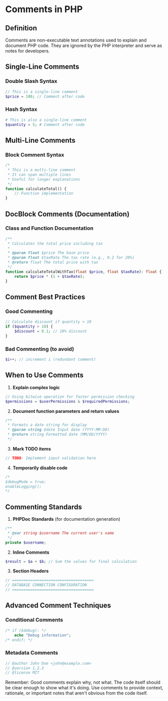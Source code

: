# Comments in PHP

## Definition
Comments are non-executable text annotations used to explain and document PHP code. They are ignored by the PHP interpreter and serve as notes for developers.

## Single-Line Comments

### Double Slash Syntax
```php
// This is a single-line comment
$price = 100; // Comment after code
```

### Hash Syntax
```php
# This is also a single-line comment
$quantity = 5; # Comment after code
```

## Multi-Line Comments

### Block Comment Syntax
```php
/*
 * This is a multi-line comment
 * It can span multiple lines
 * Useful for longer explanations
 */
function calculateTotal() {
    // Function implementation
}
```

## DocBlock Comments (Documentation)

### Class and Function Documentation
```php
/**
 * Calculates the total price including tax
 *
 * @param float $price The base price
 * @param float $taxRate The tax rate (e.g., 0.2 for 20%)
 * @return float The total price with tax
 */
function calculateTotalWithTax(float $price, float $taxRate): float {
    return $price * (1 + $taxRate);
}
```

## Comment Best Practices

### Good Commenting
```php
// Calculate discount if quantity > 10
if ($quantity > 10) {
    $discount = 0.1; // 10% discount
}
```

### Bad Commenting (to avoid)
```php
$i++; // increment i (redundant comment)
```

## When to Use Comments

1. **Explain complex logic**
```php
// Using bitwise operation for faster permission checking
$permissions = $userPermissions & $requiredPermissions;
```

2. **Document function parameters and return values**
```php
/**
 * Formats a date string for display
 * @param string $date Input date (YYYY-MM-DD)
 * @return string Formatted date (MM/DD/YYYY)
 */
```

3. **Mark TODO items**
```php
// TODO: Implement input validation here
```

4. **Temporarily disable code**
```php
/*
$debugMode = true;
enableLogging();
*/
```

## Commenting Standards

1. **PHPDoc Standards** (for documentation generation)
```php
/**
 * @var string $username The current user's name
 */
private $username;
```

2. **Inline Comments**
```php
$result = $a + $b; // Sum the values for final calculation
```

3. **Section Headers**
```php
// ====================================
// DATABASE CONNECTION CONFIGURATION
// ====================================
```

## Advanced Comment Techniques

### Conditional Comments
```php
/* if ($debug): */
    echo "Debug information";
/* endif; */
```

### Metadata Comments
```php
// @author John Doe <john@example.com>
// @version 1.2.3
// @license MIT
```

Remember: Good comments explain why, not what. The code itself should be clear enough to show what it's doing. Use comments to provide context, rationale, or important notes that aren't obvious from the code itself.